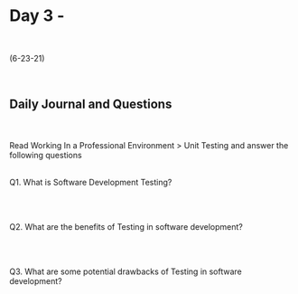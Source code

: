 # Day 3 - 
<br>
  
 (6-23-21)

<br>

## Daily Journal and Questions
<br>
<br>
Read Working In a Professional Environment > Unit Testing and answer the following questions

<br>
<br>

Q1. What is Software Development Testing? 
<br>
 
<br>
<br>

Q2. What are the benefits of Testing in software development?
<br>
 
<br>
<br>

Q3. What are some potential drawbacks of Testing in software development?
<br>
 
